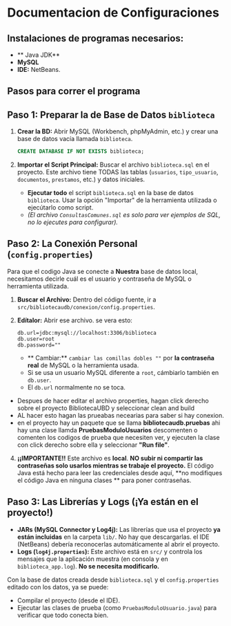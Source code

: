 # Documentacion de Configuraciones 
## Instalaciones de programas necesarios: 

* ** Java JDK**
* **MySQL**
* **IDE:** NetBeans.

## Pasos para correr el programa

## Paso 1: Preparar la de Base de Datos `biblioteca`
1.  **Crear la BD:** Abrir MySQL (Workbench, phpMyAdmin, etc.) y crear una base de datos vacía llamada `biblioteca`.

    ```sql
    CREATE DATABASE IF NOT EXISTS biblioteca;
    ```
    
3.  **Importar el Script Principal:** Buscar el archivo `biblioteca.sql` en el proyecto. Este archivo tiene TODAS las tablas (`usuarios`, `tipo_usuario`, `documentos`, `prestamos`, etc.) y datos iniciales.
    *  **Ejecutar todo** el script `biblioteca.sql` en la base de datos `biblioteca`. Usar la opción "Importar" de la herramienta utilizada o ejecútarlo como script.
    * *(El archivo `ConsultasComunes.sql` es solo para ver ejemplos de SQL, no lo ejecutes para configurar).*

## Paso 2: La Conexión Personal (`config.properties`)

Para que el codigo Java se conecte a **Nuestra** base de datos local, necesitamos decirle cuál es el usuario y contraseña de MySQL o herramienta utilizada.

1.  **Buscar el Archivo:** Dentro del código fuente, ir a `src/bibliotecaudb/conexion/config.properties`.
2.  **Edítalor:** Abrir ese archivo. se vera esto:

     ```properties
    db.url=jdbc:mysql://localhost:3306/biblioteca
    db.user=root 
    db.password=""
    ```

     * ** Cambiar:** `cambiar las comillas dobles ""` por **la contraseña real** de MySQL o la herramienta usada.
    * Si  se usa un usuario MySQL diferente a `root`, cámbiarlo también en `db.user`.
    * El `db.url` normalmente no se toca.

- Despues de hacer editar el archivo properties, hagan click derecho sobre el proyecto BibliotecaUBD y seleccionar clean and build
- AL hacer esto hagan las prueabas necearias para saber si hay conexion.
- en el proyecto hay un paquete que se llama **bibliotecaudb.pruebas** ahi hay una clase llamda **PruebasModuloUsuarios** descomenten o comenten los codigos de prueba que necesiten ver, y ejecuten la clase con click derecho sobre ella y seleccionar **"Run file"**.
    
4.  **¡¡IMPORTANTE!!** Este archivo es **local**. **NO subir ni compartir las contraseñas solo usarlos mientras se trabaje el proyecto.** El código Java está hecho para leer las credenciales desde aquí, **no modifiques el código Java en ninguna clases ** para poner contraseñas.

## Paso 3: Las Librerías y Logs (¡Ya están en el proyecto!)

* **JARs (MySQL Connector y Log4j):** Las librerías que usa el proyecto **ya están incluidas** en la carpeta `lib/`. No hay que descargarlas. el IDE (NetBeans) debería reconocerlas automáticamente al abrir el proyecto.
* **Logs (`log4j.properties`):** Este archivo está en `src/` y controla los mensajes que la aplicación muestra (en consola y en `biblioteca_app.log`). **No se necesita modificarlo.**

Con la base de datos creada desde `biblioteca.sql` y el `config.properties` editado con los datos, ya se puede:
* Compilar el proyecto (desde el IDE).
* Ejecutar las clases de prueba (como `PruebasModuloUsuario.java`) para verificar que todo conecta bien. 
